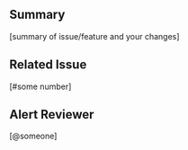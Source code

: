 ## Summary

[summary of issue/feature and your changes]

## Related Issue

[#some number]

## Alert Reviewer

[@someone]